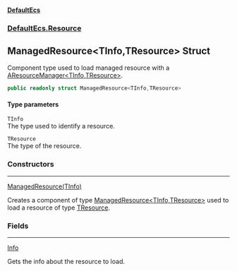 #### [DefaultEcs](index.md 'index')
### [DefaultEcs.Resource](index.md#DefaultEcs_Resource 'DefaultEcs.Resource')
## ManagedResource&lt;TInfo,TResource&gt; Struct
Component type used to load managed resource with a [AResourceManager&lt;TInfo,TResource&gt;](AResourceManager_TInfo_TResource_.md 'DefaultEcs.Resource.AResourceManager&lt;TInfo,TResource&gt;').  
```csharp
public readonly struct ManagedResource<TInfo,TResource>
```
#### Type parameters
<a name='DefaultEcs_Resource_ManagedResource_TInfo_TResource__TInfo'></a>
`TInfo`  
The type used to identify a resource.
  
<a name='DefaultEcs_Resource_ManagedResource_TInfo_TResource__TResource'></a>
`TResource`  
The type of the resource.
  
### Constructors

***
[ManagedResource(TInfo)](ManagedResource_TInfo_TResource__ManagedResource(TInfo).md 'DefaultEcs.Resource.ManagedResource&lt;TInfo,TResource&gt;.ManagedResource(TInfo)')

Creates a component of type [ManagedResource&lt;TInfo,TResource&gt;](ManagedResource_TInfo_TResource_.md 'DefaultEcs.Resource.ManagedResource&lt;TInfo,TResource&gt;') used to load a resource of type [TResource](ManagedResource_TInfo_TResource_.md#DefaultEcs_Resource_ManagedResource_TInfo_TResource__TResource 'DefaultEcs.Resource.ManagedResource&lt;TInfo,TResource&gt;.TResource').  
### Fields

***
[Info](ManagedResource_TInfo_TResource__Info.md 'DefaultEcs.Resource.ManagedResource&lt;TInfo,TResource&gt;.Info')

Gets the info about the resource to load.  
